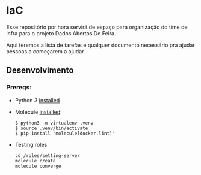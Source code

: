 # IaC


Esse repositório por hora servirá de espaço para organização do time de infra para o projeto Dados Abertos De Feira.

Aqui teremos a lista de tarefas e qualquer documento necessário pra ajudar pessoas a começarem a ajudar.

## Desenvolvimento

### Prereqs:

 - Python 3 [installed](https://www.python.org/downloads/)
 - Molecule [installed](https://molecule.readthedocs.io/en/latest/installation.html):

    ```
    $ python3 -m virtualenv .venv
    $ source .venv/bin/activate
    $ pip install "molecule[docker,lint]"
    ```

 - Testing roles

    ```
    cd /roles/setting-server
    molecule create
    molecule converge
    ```

